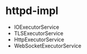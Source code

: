 # httpd-impl
- IOExecutorService
- TLSExecutorService
- HttpExecutorService
- WebSocketExecutorService
